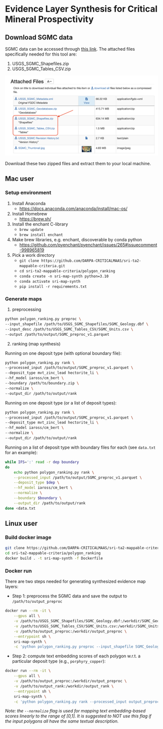 # Evidence Layer Synthesis for Critical Mineral Prospectivity

## Download SGMC data
SGMC data can be accessed through [this link](https://www.sciencebase.gov/catalog/item/5888bf4fe4b05ccb964bab9d). The attached files specifically needed for this tool are:
1. USGS_SGMC_Shapefiles.zip
2. USGS_SGMC_Tables_CSV.zip

<img src="SGMC_data.png" alt="screenshot" width="600"/>

Download these two zipped files and extract them to your local machine.

## Mac user
### Setup environment
1. Install Anaconda
   - https://docs.anaconda.com/anaconda/install/mac-os/
2. Install Homebrew
   - https://brew.sh/
3. Install the enchant C-library
   - `brew update`
   - `brew install enchant`
4. Make brew libraries, e.g. enchant, discoverable by conda python
   - https://github.com/pyenchant/pyenchant/issues/265#issuecomment-998965819
5. Pick a work directory
   - `git clone https://github.com/DARPA-CRITICALMAAS/sri-ta2-mappable-criteria.git`
   - `cd sri-ta2-mappable-criteria/polygon_ranking`
   - `conda create -n sri-map-synth python=3.10`
   - `conda activate sri-map-synth`
   - `pip install -r requirements.txt`

### Generate maps
1. preprocessing
```bash
python polygon_ranking.py preproc \
--input_shapefile /path/to/USGS_SGMC_Shapefiles/SGMC_Geology.dbf \
--input_desc /path/to/USGS_SGMC_Tables_CSV/SGMC_Units.csv \
--output /path/to/output/SGMC_preproc_v1.parquet
```
2. ranking (map synthesis)

Running on one deposit type (with optional boundary file):
```bash
python polygon_ranking.py rank \
--processed_input /path/to/output/SGMC_preproc_v1.parquet \
--deposit_type mvt_zinc_lead hectorite_li \
--hf_model iaross/cm_bert \
--boundary /path/to/boundary.zip \
--normalize \
--output_dir /path/to/output/rank
```

Running on one deposit type (or a list of deposit types):
```bash
python polygon_ranking.py rank \
--processed_input /path/to/output/SGMC_preproc_v1.parquet \
--deposit_type mvt_zinc_lead hectorite_li \
--hf_model iaross/cm_bert \
--normalize \
--output_dir /path/to/output/rank
```

Running on a list of deposit type with boundary files for each (see `data.txt` for an example):
```bash
while IFS=':' read -r dep boundary
do
    echo python polygon_ranking.py rank \
    --processed_input /path/to/output/SGMC_preproc_v1.parquet \
    --deposit_type $dep \
    --hf_model iaross/cm_bert \
    --normalize \
    --boundary $boundary \
    --output_dir /path/to/output/rank 
done <data.txt
```

## Linux user
### Build docker image
```bash
git clone https://github.com/DARPA-CRITICALMAAS/sri-ta2-mappable-criteria.git
cd sri-ta2-mappable-criteria/polygon_ranking
docker build . -t sri-map-synth -f Dockerfile
```

### Docker run
There are two steps needed for generating synthesized evidence map layers:
- Step 1: preprocess the SGMC data and save the output to `/path/to/output_preproc`
```bash
docker run --rm -it \
    --gpus all \
    -v /path/to/USGS_SGMC_Shapefiles/SGMC_Geology.dbf:/workdir/SGMC_Geology.dbf \
    -v /path/to/USGS_SGMC_Tables_CSV/SGMC_Units.csv:/workdir/SGMC_Units.csv \
    -v /path/to/output_preproc:/workdir/output_preproc \
    --entrypoint sh \
    sri-map-synth \
    -c 'python polygon_ranking.py preproc --input_shapefile SGMC_Geology.dbf --input_desc SGMC_Units.csv --output output_preproc/SGMC_preproc.parquet'
```

- Step 2: compute text embedding scores of each polygon w.r.t. a particular deposit type (e.g., `porphyry_copper`):
```bash
docker run --rm -it \
    --gpus all \
    -v /path/to/output_preproc:/workdir/output_preproc \
    -v /path/to/output_rank:/workdir/output_rank \
    --entrypoint sh \
    sri-map-synth \
    -c 'python polygon_ranking.py rank --processed_input output_preproc/SGMC_preproc.parquet --deposit_type porphyry_copper --normalize --output_dir output_rank'
```
*Note: the `--normalize` flag is used for mapping text embedding-based scores linearly to the range of [0,1]. It is suggested to NOT use this flag if the input polygons all have the same textual description.*